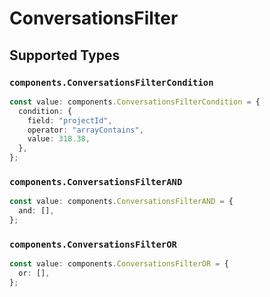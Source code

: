 # ConversationsFilter


## Supported Types

### `components.ConversationsFilterCondition`

```typescript
const value: components.ConversationsFilterCondition = {
  condition: {
    field: "projectId",
    operator: "arrayContains",
    value: 318.38,
  },
};
```

### `components.ConversationsFilterAND`

```typescript
const value: components.ConversationsFilterAND = {
  and: [],
};
```

### `components.ConversationsFilterOR`

```typescript
const value: components.ConversationsFilterOR = {
  or: [],
};
```

